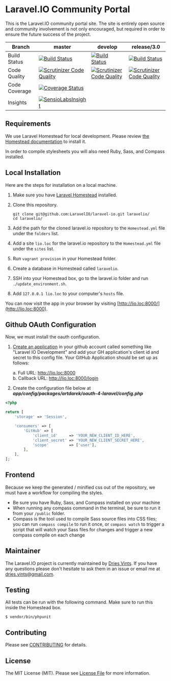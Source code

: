 # Laravel.IO Community Portal

This is the Laravel.IO community portal site. The site is entirely open source and community involvement is not only encouraged, but required in order to ensure the future success of the project.

<table>
    <thead>
        <tr>
            <th>Branch</th>
            <th>master</th>
            <th>develop</th>
            <th>release/3.0</th>
        </tr>
    </thead>
    <tbody>
        <tr>
            <td>Build Status</td>
            <td>
                <a href="https://travis-ci.org/LaravelIO/laravel.io">
                    <img src="https://travis-ci.org/LaravelIO/laravel.io.svg?branch=master" alt="Build Status">
                </a>
            </td>
            <td>
                <a href="https://travis-ci.org/LaravelIO/laravel.io">
                    <img src="https://travis-ci.org/LaravelIO/laravel.io.svg?branch=develop" alt="Build Status">
                </a>
            </td>
            <td>
                <a href="https://travis-ci.org/LaravelIO/laravel.io">
                    <img src="https://travis-ci.org/LaravelIO/laravel.io.svg?branch=release%2F3.0" alt="Build Status">
                </a>
            </td>
        </tr>
        <tr>
            <td>Code Quality</td>
            <td>
                <a href="https://scrutinizer-ci.com/g/LaravelIO/laravel.io/?branch=master">
                    <img src="https://scrutinizer-ci.com/g/LaravelIO/laravel.io/badges/quality-score.png?b=master"
                         alt="Scrutinizer Code Quality">
                </a>
            </td>
            <td>
                <a href="https://scrutinizer-ci.com/g/LaravelIO/laravel.io/?branch=develop">
                    <img src="https://scrutinizer-ci.com/g/LaravelIO/laravel.io/badges/quality-score.png?b=develop"
                         alt="Scrutinizer Code Quality">
                </a>
            </td>
            <td>
                <a href="https://scrutinizer-ci.com/g/LaravelIO/laravel.io/?branch=release%2F3.0">
                    <img src="https://scrutinizer-ci.com/g/LaravelIO/laravel.io/badges/quality-score.png?b=release%2F3.0"
                         alt="Scrutinizer Code Quality">
                </a>
            </td>
        </tr>
        <tr>
            <td>Code Coverage</td>
            <td>
                <a href='https://coveralls.io/r/LaravelIO/laravel.io'>
                    <img src='https://coveralls.io/repos/LaravelIO/laravel.io/badge.png' alt='Coverage Status' />
                </a>
            </td>
            <td></td>
            <td></td>
        </tr>
        <tr>
            <td>Insights</td>
            <td>
                <a href="https://insight.sensiolabs.com/projects/50a7431f-66b0-4221-8837-7ccf1924031e">
                    <img src="https://insight.sensiolabs.com/projects/50a7431f-66b0-4221-8837-7ccf1924031e/mini.png"
                         alt="SensioLabsInsight">
                </a>
            </td>
            <td></td>
            <td></td>
        </tr>
    </tbody>
</table>


## Requirements

We use Laravel Homestead for local development. Please review [the Homestead documentation](http://laravel.com/docs/homestead) to install it.

In order to compile stylesheets you will also need Ruby, Sass, and Compass installed.

## Local Installation

Here are the steps for installation on a local machine.

1. Make sure you have [Laravel Homestead](http://laravel.com/docs/homestead) installed.
2. Clone this repository.

    ```
    git clone git@github.com:LaravelIO/laravel-io.git laravelio/
    cd laravelio/
    ```

3. Add the path for the cloned laravel.io repository to the `Homestead.yml` file under the `folders` list.
4. Add a site `lio.loc` for the laravel.io repository to the `Homestead.yml` file under the `sites` list.
5. Run `vagrant provision` in your Homestead folder.
6. Create a database in Homestead called `laravelio`.
7. SSH into your Homestead box, go to the laravel.io folder and run `./update_environment.sh`.
8. Add `127.0.0.1 lio.loc` to your computer's `hosts` file.

You can now visit the app in your browser by visiting [http://lio.loc:8000/](http://lio.loc:8000).

## Github OAuth Configuration

Now, we must install the oauth configuration.

1. [Create an application](https://github.com/settings/applications) in your github account called something like "Laravel IO Development" and add your GH application's client id and secret to this config file. Your GitHub Application should be set up as follows:

    a. Full URL: http://lio.loc:8000  
    b. Callback URL: http://lio.loc:8000/login

2. Create the configuration file below at ***app/config/packages/artdarek/oauth-4-laravel/config.php***

```PHP
<?php

return [
    'storage' => 'Session',

    'consumers' => [
        'GitHub' => [
            'client_id'     => 'YOUR_NEW_CLIENT_ID_HERE',
            'client_secret' => 'YOUR_NEW_CLIENT_SECRET_HERE',
            'scope'         => ['user'],
        ],
    ],
];
```

## Frontend

Because we keep the generated / minified css out of the repository, we must have a workflow for compiling the styles.

- Be sure you have Ruby, Sass, and Compass installed on your machine
- When running any compass command in the terminal, be sure to run it from your `/public` folder.
- Compass is the tool used to compile Sass source files into CSS files; you can run `compass compile` to run it once, or `compass watch` to trigger a script that will watch your Sass files for changes and trigger a new compass compile on each change

## Maintainer

The Laravel.IO project is currently maintained by [Dries Vints](https://github.com/driesvints). If you have any questions please don't hesitate to ask them in an issue or email me at [dries.vints@gmail.com](mailto:dries.vints@gmail.com).

## Testing

All tests can be run with the following command. Make sure to run this inside the Homestead box.

    $ vendor/bin/phpunit

## Contributing

Please see [CONTRIBUTING](CONTRIBUTING.md) for details.

## License

The MIT License (MIT). Please see [License File](LICENSE.md) for more information.
